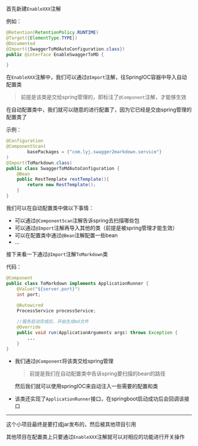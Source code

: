 首先新建`EnableXXX`注解

例如：

```java
@Retention(RetentionPolicy.RUNTIME)
@Target({ElementType.TYPE})
@Documented
@Import({SwaggerToMdAutoConfiguration.class})
public @interface EnableSwaggerToMD {

}
```



在`EnableXXX`注解中，我们可以通过`@Import`注解，往SpringIOC容器中导入自动配置类

>  前提是该类是交给spring管理的，即标注了`@Component`注解，才能够生效



在自动配置类中，我们就可以随意的进行配置了，因为它已经是交由spring管理的配置类了

示例：

```java
@Configuration
@ComponentScan(
        basePackages = {"com.lyj.swagger2markdown.service"}
)
@Import(ToMarkdown.class)
public class SwaggerToMdAutoConfiguration {
    @Bean
    public RestTemplate restTemplate(){
        return new RestTemplate();
    }
}
```



我们可以在自动配置类中做以下事情：

- 可以通过`@ComponentScan`注解告诉spring去扫描哪些包
- 可以通过`@Import`注解再导入其他的类（前提是被spring管理才能生效）
- 可以在配置类中通过`@Bean`注解配置一些bean
- ...



接下来看一下通过`@Import`注解`ToMarkdown`类

代码：

```java
@Component
public class ToMarkdown implements ApplicationRunner {
    @Value("${server.port}")
    int port;
    
    @Autowired
    ProcessService processService;

    //服务启动完成后，开始生成md文件
    @Override
    public void run(ApplicationArguments args) throws Exception {
        ...
    }
}
```

- 我们通过`@Component`将该类交给spring管理

  > 前提是我们在自动配置类中告诉spring要扫描的bean的路径

  然后我们就可以使用springIOC来自动注入一些需要的配置和类

- 该类还实现了`ApplicationRunner`接口，在springboot启动成功后会回调该接口

---



这个小项目最终是要打成jar发布的，然后被其他项目引用

其他项目在配置类上只要通过`EnableXXX`注解就可以对相应的功能进行开关操作




